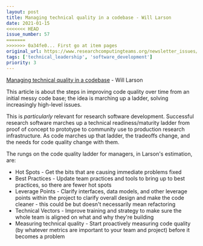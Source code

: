 ```yaml
---
layout: post
title: Managing technical quality in a codebase - Will Larson
date: 2021-01-15
<<<<<<< HEAD
issue_number: 57
=======
>>>>>>> 0a34fe0... First go at item pages
original_url: https://www.researchcomputingteams.org/newsletter_issues/0057
tags: ['technical_leadership', 'software_development']
priority: 3
---
```


<!-- markdownlint-disable MD033 -->
<!-- markdownlint-disable MD041 -->
<!-- markdownlint-disable MD049 -->

[Managing technical quality in a codebase](https://lethain.com//managing-technical-quality/) - Will Larson

This article is about the steps in improving code quality over time from an initial messy code base; the idea is marching up a ladder, solving increasingly high-level issues.

This is *particularly* relevant for research software development. Successful research software marches up a technical readiness/maturity ladder from proof of concept to prototype to community use to production research infrastructure. As code marches up that ladder, the tradeoffs change, and the needs for code quality change with them.

The rungs on the code quality ladder for managers, in Larson's estimation, are:

- Hot Spots - Get the bits that are causing immediate problems fixed
- Best Practices - Update team practices and tools to bring up to best practices, so there are fewer hot spots
- Leverage Points - Clarify interfaces, data models, and other leverage points within the project to clarify overall design and make the code cleaner - this could be but doesn't necessarily mean refactoring
- Technical Vectors - Improve training and strategy to make sure the whole team is aligned on what and why they're building
- Measuring technical quality - Start proactively measuring code quality (by whatever metrics are important to your team and project) before it becomes a problem